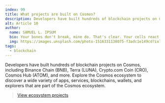 ```yaml
---
index: 99
title: What projects are built on Cosmos?
description: Developers have built hundreds of blockchain projects on Cosmos, including Binance Chain (BNB), Terra (LUNA), Crypto.com Coin (CRO), Cosmos Hub (ATOM), and more.
alt: Article 10
author: 
  name: SAMUEL L. IPSUM
  bio: Your bones don't break, mine do. That's clear. Your cells react to bacteria and viruses differently than mine. You don't get sick, I do. That's also clear. But for some reason, you and I react the exact same way to water. We swallow it too fast, we choke. We get some in our lungs, we drown. However unreal it may seem, we are connected, you and I. We're on the same curve, just on opposite ends.
  img: https://images.unsplash.com/photo-1516331138075-f3adc1e149cd?ixlib=rb-1.2.1&ixid=MXwxMjA3fDB8MHxwaG90by1wYWdlfHx8fGVufDB8fHw%3D&auto=format&fit=crop&w=800&q=60
tags: 
  - blockchain
---
```


Developers have built hundreds of blockchain projects on Cosmos, including Binance Chain (BNB), Terra (LUNA), Crypto.com Coin (CRO), Cosmos Hub (ATOM), and more. Explore the Cosmos ecosystem to discover a wide variety of apps, services, blockchains, wallets, and explorers that are part of the Cosmos ecosystem.

> [View ecosystem projects](/ecosystem/apps)
